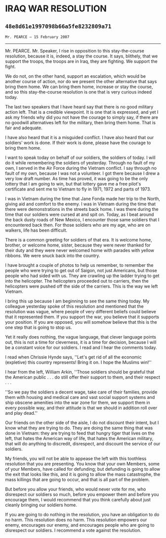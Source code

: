 # IRAQ WAR RESOLUTION
## `48e8d61e1997098b66a5fe8232809a71`
`Mr. PEARCE — 15 February 2007`

---


Mr. PEARCE. Mr. Speaker, I rise in opposition to this stay-the-course 
resolution, because it is, indeed, a stay the course. It says, 
blithely, that we support the troops, the troops are in Iraq, they are 
fighting. We support the fight.

We do not, on the other hand, support an escalation, which would be 
another course of action, nor do we present the other alternative that 
says bring them home. We can bring them home, increase or stay the 
course, and so this stay-the-course resolution is one that is very 
curious indeed today.

The last two speakers that I have heard say that there is no good 
military action left. That is a credible viewpoint. It is one that is 
expressed, and yet I ask my friends why did you not have the courage to 
simply say, if there are no goodwill alternatives left for the 
military, then bring them home. That is fair and adequate.

I have also heard that it is a misguided conflict. I have also heard 
that our soldiers' work is done. If their work is done, please have the 
courage to bring them home.

I want to speak today on behalf of our soldiers, the soldiers of 
today. I will do it while remembering the soldiers of yesterday. 
Through no fault of my own, I served in the Air Force during the 
Vietnam conflict. I say through no fault of my own, because I was not a 
volunteer. I got there because I drew a very low draft number. As time 
has proved, it was going to be the only lottery that I am going to win, 
but that lottery gave me a free pilot's certificate and sent me to 
Vietnam to fly in 1971, 1972 and parts of 1973.

I was in Vietnam during the time that Jane Fonda made her trip to the 
North, giving aid and comfort to the enemy. I was in Vietnam during the 
time that there were demonstrations in the streets back home. I was 
there during the time that our soldiers were cursed at and spit on. 
Today, as I beat around the back dusty roads of New Mexico, I encounter 
those same soldiers that I encountered back then. For those soldiers 
who are my age, who are on walkers, life has been difficult.

There is a common greeting for soldiers of that era. It is welcome 
home, brother, or welcome home, sister, because they were never thanked 
for their duty and they were never welcomed home with parades with 
yellow ribbons. We were snuck back into the country.

I have brought a couple of photos to help us remember, to remember 
the people who were trying to get out of Saigon, not just Americans, 
but those people who had sided with us. They are crawling up the ladder 
trying to get into the helicopter. The helicopters proceeded out to 
carriers, then the helicopters were pushed off the side of the 
carriers. This is the way we left Vietnam.

I bring this up because I am beginning to see the same thing today. 
My colleague yesterday spoke of this resolution and mentioned that the 
resolution was vague, where people of very different beliefs could 
believe that it represented them. If you support the war, you believe 
that it supports your position. If you are opposed, you will somehow 
believe that this is the one step that is going to stop us.

Yet it really does nothing, the vague language, that clever language 
points out, this is not a time for cleverness, it is a time for 
decision, because I will be a constant voice for our soldiers. I read 
and I hear the comments today.

I read when Chrissie Hynde says, ''Let's get rid of all the economic 
(expletive) this country represents! Bring it on. I hope the Muslims 
win!''

I hear from the left, William Arkin, ''Those soldiers should be 
grateful that the American public . . . do still offer their support to 
them, and their respect . . .

''So we pay the soldiers a decent wage, take care of their families, 
provide them with housing and medical care and vast social support 
systems and ship obscene amenities into the war zone for them, we 
support them in every possible way, and their attitude is that we 
should in addition roll over and play dead.''



Our friends on the other side of the aisle, I do not discount their 
intent, but I know what they are trying to do. They are doing the same 
thing that was done in Vietnam: they are trying to feed that hungry 
tiger that lives on the left, that hates the American way of life, that 
hates the American military, that will do anything to discredit, 
disrespect, and discount the service of our soldiers.

My friends, you will not be able to appease the left with this 
toothless resolution that you are presenting. You know that your own 
Members, some of your Members, have called for defunding; but defunding 
is going to allow the exit that looks like this, and it is going to 
allow the mass catastrophe, the mass killings that are going to occur, 
and that is all part of the problem.

But before you allow your friends, who would never vote for me, who 
disrespect our soldiers so much, before you empower them and before you 
encourage them, I would recommend that you think carefully about just 
cleanly bringing our soldiers home.

If you are going to do nothing in the resolution, you have an 
obligation to do no harm. This resolution does no harm. This resolution 
empowers our enemy, encourages our enemy, and encourages people who are 
going to disrespect our soldiers. I recommend a vote against the 
resolution.
